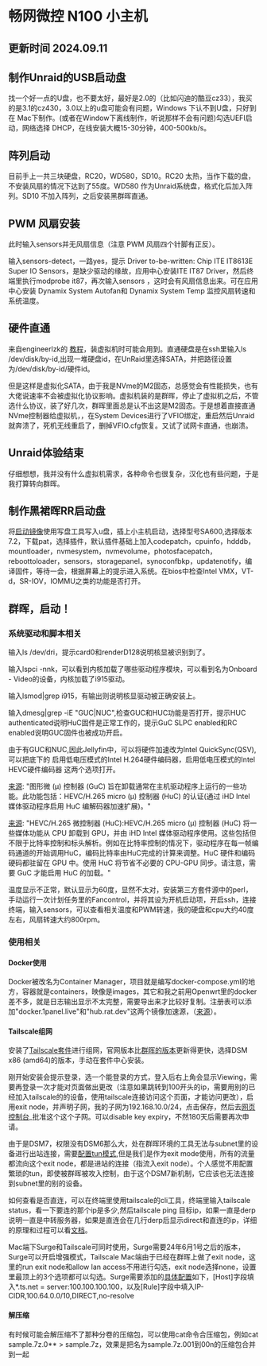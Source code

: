 # 畅网微控 N100 小主机

## 更新时间 2024.09.11
## 制作Unraid的USB启动盘

  找一个好一点的U盘，也不要太好，最好是2.0的（比如闪迪的酷豆cz33），我买的是3.1的cz430，3.0以上的u盘可能会有问题，Windows 下认不到U盘，只好到在 Mac下制作。(或者在Window下离线制作，听说那样不会有问题)勾选UEFI启动，网络选择 DHCP，在线安装大概15-30分钟，400-500kb/s。

## 阵列启动

  目前手上一共三块硬盘，RC20，WD580，SD10。RC20 太热，当作下载的盘，不安装风扇的情况下达到了55度。WD580 作为Unraid系统盘，格式化后加入阵列。SD10 不加入阵列，之后安装黑群晖直通。

## PWM 风扇安装

  此时输入sensors并无风扇信息（注意 PWM 风扇四个针脚有正反）。

  输入sensors-detect，一路yes，提示 Driver to-be-written: Chip ITE IT8613E Super IO Sensors，是缺少驱动的缘故，应用中心安装ITE IT87 Driver，然后终端里执行modprobe it87，再次输入sensors ，这时会有风扇信息出来。可在应用中心安装 Dynamix System Autofan和 Dynamix System Temp 监控风扇转速和系统温度。

## 硬件直通
 来自engineerlzk的 [教程](https://blog.csdn.net/engineerlzk/article/details/122962561)，装虚拟机时可能会用到。直通硬盘是在ssh里输入ls /dev/disk/by-id,出现一堆硬盘id，在UnRaid里选择SATA，并把路径设置为/dev/disk/by-id/硬件id。

 但是这样是虚拟化SATA，由于我是NVme的M2固态，总感觉会有性能损失，也有大佬说速率不会被虚拟化协议影响。虚拟机装的是群晖，停止了虚拟机之后，不管选什么协议，装了好几次，群晖里面总是认不出这是M2固态。于是想着直接直通NVme控制器给虚拟机，，在System Devices进行了VFIO绑定，重启然后Unraid就奔溃了，死机无线重启了，删掉VFIO.cfg恢复。又试了试网卡直通，也崩溃。

## Unraid体验结束
 仔细想想，我并没有什么虚拟机需求，各种命令也很复杂，汉化也有些问题，于是我打算转向群晖。

## 制作黑裙晖RR启动盘
   将[启动镜像](https://github.com/RROrg/rr/releases)使用写盘工具写入u盘，插上小主机启动，选择型号SA600,选择版本7.2，下载pat，选择插件，默认插件基础上加入codepatch，cpuinfo，hdddb，mountloader，nvmesystem，nvmevolume，photosfacepatch，reboottoloader，sensors，storagepanel，synoconfbkp，updatenotify，编译固件，等待一会，根据屏幕上的提示进入系统。在bios中检查Intel VMX，VT-d，SR-IOV，IOMMU之类的功能是否打开。
## 群晖，启动！
  ### 系统驱动和脚本相关
  输入ls /dev/dri，提示card0和renderD128说明核显被识别到了。

  输入lspci -nnk，可以看到内核加载了哪些驱动程序模块，可以看到名为Onboard - Video的设备，内核加载了i915驱动。

  输入lsmod|grep i915，有输出则说明核显驱动被正确安装上。

  输入dmesg|grep -iE "GUC|NUC",检查GUC和HUC功能是否打开，提示HUC authenticated说明HuC固件是正常工作的，提示GuC SLPC enabled和RC enabled说明GUC固件也被成功开启。
  
  由于有GUC和NUC,因此Jellyfin中，可以将硬件加速改为Intel QuickSync(QSV),可以把底下的 启用低电压模式的Intel H.264硬件编码器，启用低电压模式的Intel HEVC硬件编码器 这两个选项打开。
  
  [来源](https://www.cyril.vip/blog/note/system/enable-huc-for-iris-xe/): "图形微 (µ) 控制器 (GuC) 旨在卸载通常在主机驱动程序上运行的一些功能。此功能包括：HEVC/H.265 micro (µ) 控制器 (HuC) 的认证(通过 iHD Intel 媒体驱动程序启用 HuC 编解码器加速扩展)。" 
  
  [来源](https://www.cyril.vip/blog/note/system/enable-huc-for-iris-xe/): "HEVC/H.265 微控制器 (HuC):HEVC/H.265 micro (µ) 控制器 (HuC) 将一些媒体功能从 CPU 卸载到 GPU，并由 iHD Intel 媒体驱动程序使用。这些包括但不限于比特率控制和标头解析。例如在比特率控制的情况下，驱动程序在每一帧编码通道的开始调用HuC，编码比特率由HuC完成的计算来调整。HuC 硬件和编码硬码都驻留在 GPU 中。使用 HuC 将节省不必要的 CPU-GPU 同步。请注意，需要 GuC 才能启用 HuC 的加载。" 

  温度显示不正常，默认显示为60度，显然不太对，安装第三方套件源中的perl，手动运行一次计划任务里的Fancontrol，并将其设为开机启动项，开启ssh，连接终端，输入sensors，可以查看相关温度和PWM转速，我的硬盘和cpu大约40度左右，风扇转速大约800rpm。

  ### 使用相关
  #### Docker使用
  Docker被改名为Container Manager，项目就是编写docker-compose.yml的地方，容器就是containers，映像是images，其它和我之前用Openwrt里的docker差不多，就是日志输出显示不太完整，需要导出来才比较好复制。注册表可以添加"docker.1panel.live"和"hub.rat.dev"这两个镜像加速源，（[来源](https://gist.github.com/y0ngb1n/7e8f16af3242c7815e7ca2f0833d3ea6)）。
  
  #### Tailscale组网
  安装了[Tailscale套件](https://pkgs.tailscale.com/stable/)进行组网，官网版本比[群晖的版本](https://archive.synology.com/download/Package/Tailscale)更新得更快，选择DSM x86 (amd64)的版本，手动在套件中心安装。
  
  刚开始安装会提示登录，选一个能登录的方式，登入后右上角会显示Viewing，需要再登录一次才能对页面做出更改（注意如果跳转到100开头的ip，需要用别的已经加入tailscale的的设备，使用tailscale连接访问这个页面，才能访问更改），启用exit node，并声明子网，我的子网为192.168.10.0/24，点击保存，然后去[网页控制台](https://login.tailscale.com/admin)_批准这个这个子网。可以disable key expiry，不然180天后需要再次申请。

  由于是DSM7，权限没有DSM6那么大，处在群晖环境的工具无法与subnet里的设备进行出站连接，需要[配置tun模式](https://tailscale.com/kb/1131/synology#limitations--known-issues),但是我们是作为exit mode使用，所有的流量都流向这个exit node，都是进站的连接（指流入exit node）。个人感觉不用配置繁琐的tun，即使被群晖被攻入控制，由于这个DSM7新机制，它应该也无法连接到subnet里的别的设备。
  
  如何查看是否直连，可以在终端里使用tailscale的cli工具，终端里输入tailscale status，看一下要连的那个ip是多少,然后tailscale ping 目标ip，如果一直是derp说明一直是中转服务器，如果是直连会在几行derp后显示direct和直连的ip，详细的原理和过程可以看[文档](https://tailscale.com/kb/1257/connection-types)。
  
  Mac端下Surge和Tailscale可同时使用，Surge需要24年6月1号之后的版本，Surge可以开启增强模式，Tailscale Mac端由于已经在群晖上做了exit node，这里的run exit node和allow lan access不用进行勾选，exit node选择none，设置里最顶上的3个选项都可以勾选。Surge需要添加的[具体配置](https://t.me/SurgeTestFlightFeed/195)如下，[Host]字段填入*.ts.net = server:100.100.100.100，以及[Rule]字段中填入IP-CIDR,100.64.0.0/10,DIRECT,no-resolve
  
#### 解压缩
  有时候可能会解压缩不了那种分卷的压缩包，可以使用cat命令合压缩包，例如cat sample.7z.0** > sample.7z，效果是把名为sample.7z.001到00n的压缩包合并到一起
